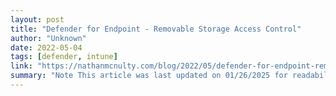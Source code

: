 ```yaml
---
layout: post
title: "Defender for Endpoint - Removable Storage Access Control"
author: "Unknown"
date: 2022-05-04
tags: [defender, intune]
link: "https://nathanmcnulty.com/blog/2022/05/defender-for-endpoint-removable-storage-access-control/"
summary: "Note This article was last updated on 01/26/2025 for readability and new images due to UI changes made in Intune. I tried to keep the original style and flow, and the original post content can be f..."
---
```

